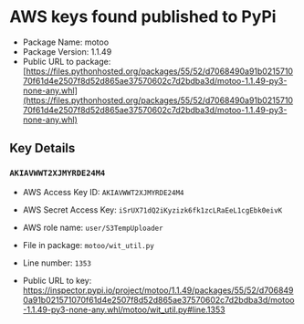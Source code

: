 # AWS keys found published to PyPi

* Package Name: motoo
* Package Version: 1.1.49
* Public URL to package: [https://files.pythonhosted.org/packages/55/52/d7068490a91b021571070f61d4e2507f8d52d865ae37570602c7d2bdba3d/motoo-1.1.49-py3-none-any.whl](https://files.pythonhosted.org/packages/55/52/d7068490a91b021571070f61d4e2507f8d52d865ae37570602c7d2bdba3d/motoo-1.1.49-py3-none-any.whl)

## Key Details

### `AKIAVWWT2XJMYRDE24M4`

* AWS Access Key ID: `AKIAVWWT2XJMYRDE24M4`
* AWS Secret Access Key: `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` 
* AWS role name: `user/S3TempUploader`
* File in package: `motoo/wit_util.py`
* Line number: `1353`

* Public URL to key: https://inspector.pypi.io/project/motoo/1.1.49/packages/55/52/d7068490a91b021571070f61d4e2507f8d52d865ae37570602c7d2bdba3d/motoo-1.1.49-py3-none-any.whl/motoo/wit_util.py#line.1353


